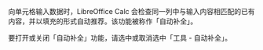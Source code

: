 向单元格输入数据时，LibreOffice Calc 会检查同一列中与输入内容相匹配的已有内容，并以填充的形式自动推荐。该功能被称作「自动补全」。

要打开或关闭「自动补全」功能，请选中或取消选中「工具 - 自动补全」。
